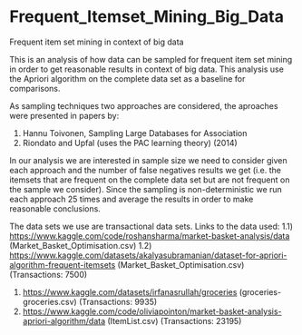 # Frequent_Itemset_Mining_Big_Data
Frequent item set mining in context of big data 

This is an analysis of how data can be sampled for frequent item set mining in order to get reasonable results in context of big data.
This analysis use the Apriori algorithm on the complete data set as a baseline for comparisons.

As sampling techniques two approaches are considered, the aproaches were presented in papers by: 
1) Hannu Toivonen, Sampling Large Databases for Association
2) Riondato and Upfal (uses the PAC learning theory) (2014)

In our analysis we are interested in sample size we need to consider given each approach and the number of false negatives results we get (i.e. the itemsets that are frequent on the complete data set but are not frequent on the sample we consider).
Since the sampling is non-deterministic we run each approach 25 times and average the results in order to make reasonable conclusions.


The data sets we use are transactional data sets.
Links to the data used:
1.1) https://www.kaggle.com/code/roshansharma/market-basket-analysis/data (Market_Basket_Optimisation.csv)
1.2) https://www.kaggle.com/datasets/akalyasubramanian/dataset-for-apriori-algorithm-frequent-itemsets (Market_Basket_Optimisation.csv) (Transactions: 7500)
1)   https://www.kaggle.com/datasets/irfanasrullah/groceries (groceries-groceries.csv)    (Transactions: 9935)
2)   https://www.kaggle.com/code/oliviapointon/market-basket-analysis-apriori-algorithm/data (ItemList.csv) (Transactions: 23195)